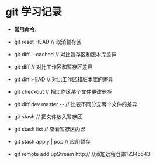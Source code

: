 # git 学习记录

- **常用命令**:

 - git reset HEAD  //  取消暂存区
 - git diff --cached  //  对比暂存区和版本库差异
 - git diff //  对比工作区和暂存区差异
 - git diff HEAD //  对比工作区和版本库的差异
 - git checkout <file> //  把工作区某个文件更改删掉
 - git diff dev master -- <file> //  比较不同分支两个文件的差异
 - git stash // 把文件放入暂存区
 - git stash list // 查看暂存区内容
 - git stash apply | pop // 应用暂存
 - git remote add upStream http://  //添加远程仓库12345543

